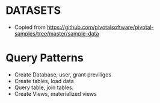 
# DATASETS #


* Copied from https://github.com/pivotalsoftware/pivotal-samples/tree/master/sample-data

# Query Patterns #

* Create Database, user, grant previliges
* Create tables, load data
* Query table, join tables.
* Create Views, materialized views

